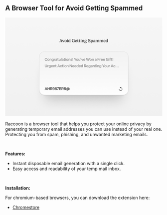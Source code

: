 ## A Browser Tool for Avoid Getting Spammed

![](src/img/store/promo.png)

Raccoon is a browser tool that helps you protect your online privacy by generating temporary email addresses you can use instead of your real one. Protecting you from spam, phishing, and unwanted marketing emails.

<br>

**Features:**

* Instant disposable email generation with a single click.
* Easy access and readability of your temp mail inbox.

<br>

**Installation:**

For chromium-based browsers, you can download the extension here:
- [Chromestore]([https://chromewebstore.google.com/detail/raccoon-temporary-disposa/ccdeeemajicjhdldloahdddilalegklp])
